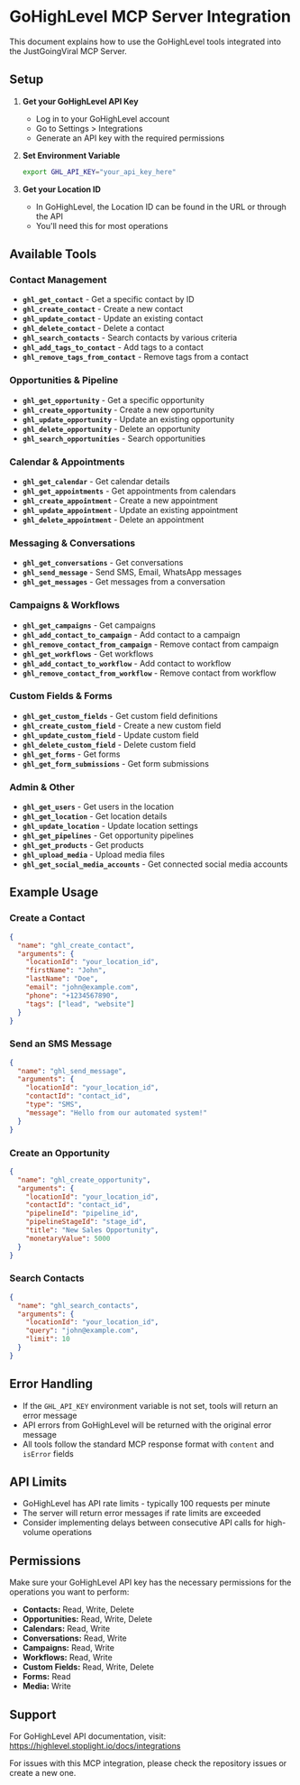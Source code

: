 # GoHighLevel MCP Server Integration

This document explains how to use the GoHighLevel tools integrated into the JustGoingViral MCP Server.

## Setup

1. **Get your GoHighLevel API Key**
   - Log in to your GoHighLevel account
   - Go to Settings > Integrations
   - Generate an API key with the required permissions

2. **Set Environment Variable**
   ```bash
   export GHL_API_KEY="your_api_key_here"
   ```

3. **Get your Location ID**
   - In GoHighLevel, the Location ID can be found in the URL or through the API
   - You'll need this for most operations

## Available Tools

### Contact Management

- **`ghl_get_contact`** - Get a specific contact by ID
- **`ghl_create_contact`** - Create a new contact
- **`ghl_update_contact`** - Update an existing contact
- **`ghl_delete_contact`** - Delete a contact
- **`ghl_search_contacts`** - Search contacts by various criteria
- **`ghl_add_tags_to_contact`** - Add tags to a contact
- **`ghl_remove_tags_from_contact`** - Remove tags from a contact

### Opportunities & Pipeline

- **`ghl_get_opportunity`** - Get a specific opportunity
- **`ghl_create_opportunity`** - Create a new opportunity
- **`ghl_update_opportunity`** - Update an existing opportunity
- **`ghl_delete_opportunity`** - Delete an opportunity
- **`ghl_search_opportunities`** - Search opportunities

### Calendar & Appointments

- **`ghl_get_calendar`** - Get calendar details
- **`ghl_get_appointments`** - Get appointments from calendars
- **`ghl_create_appointment`** - Create a new appointment
- **`ghl_update_appointment`** - Update an existing appointment
- **`ghl_delete_appointment`** - Delete an appointment

### Messaging & Conversations

- **`ghl_get_conversations`** - Get conversations
- **`ghl_send_message`** - Send SMS, Email, WhatsApp messages
- **`ghl_get_messages`** - Get messages from a conversation

### Campaigns & Workflows

- **`ghl_get_campaigns`** - Get campaigns
- **`ghl_add_contact_to_campaign`** - Add contact to a campaign
- **`ghl_remove_contact_from_campaign`** - Remove contact from campaign
- **`ghl_get_workflows`** - Get workflows
- **`ghl_add_contact_to_workflow`** - Add contact to workflow
- **`ghl_remove_contact_from_workflow`** - Remove contact from workflow

### Custom Fields & Forms

- **`ghl_get_custom_fields`** - Get custom field definitions
- **`ghl_create_custom_field`** - Create a new custom field
- **`ghl_update_custom_field`** - Update custom field
- **`ghl_delete_custom_field`** - Delete custom field
- **`ghl_get_forms`** - Get forms
- **`ghl_get_form_submissions`** - Get form submissions

### Admin & Other

- **`ghl_get_users`** - Get users in the location
- **`ghl_get_location`** - Get location details
- **`ghl_update_location`** - Update location settings
- **`ghl_get_pipelines`** - Get opportunity pipelines
- **`ghl_get_products`** - Get products
- **`ghl_upload_media`** - Upload media files
- **`ghl_get_social_media_accounts`** - Get connected social media accounts

## Example Usage

### Create a Contact
```json
{
  "name": "ghl_create_contact",
  "arguments": {
    "locationId": "your_location_id",
    "firstName": "John",
    "lastName": "Doe", 
    "email": "john@example.com",
    "phone": "+1234567890",
    "tags": ["lead", "website"]
  }
}
```

### Send an SMS Message
```json
{
  "name": "ghl_send_message",
  "arguments": {
    "locationId": "your_location_id",
    "contactId": "contact_id",
    "type": "SMS",
    "message": "Hello from our automated system!"
  }
}
```

### Create an Opportunity
```json
{
  "name": "ghl_create_opportunity",
  "arguments": {
    "locationId": "your_location_id",
    "contactId": "contact_id",
    "pipelineId": "pipeline_id",
    "pipelineStageId": "stage_id",
    "title": "New Sales Opportunity",
    "monetaryValue": 5000
  }
}
```

### Search Contacts
```json
{
  "name": "ghl_search_contacts",
  "arguments": {
    "locationId": "your_location_id",
    "query": "john@example.com",
    "limit": 10
  }
}
```

## Error Handling

- If the `GHL_API_KEY` environment variable is not set, tools will return an error message
- API errors from GoHighLevel will be returned with the original error message
- All tools follow the standard MCP response format with `content` and `isError` fields

## API Limits

- GoHighLevel has API rate limits - typically 100 requests per minute
- The server will return error messages if rate limits are exceeded
- Consider implementing delays between consecutive API calls for high-volume operations

## Permissions

Make sure your GoHighLevel API key has the necessary permissions for the operations you want to perform:

- **Contacts:** Read, Write, Delete
- **Opportunities:** Read, Write, Delete  
- **Calendars:** Read, Write
- **Conversations:** Read, Write
- **Campaigns:** Read, Write
- **Workflows:** Read, Write
- **Custom Fields:** Read, Write, Delete
- **Forms:** Read
- **Media:** Write

## Support

For GoHighLevel API documentation, visit: https://highlevel.stoplight.io/docs/integrations

For issues with this MCP integration, please check the repository issues or create a new one.
